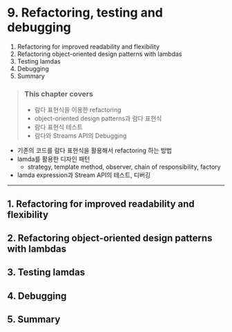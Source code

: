 # 9. Refactoring, testing and debugging

1. Refactoring for improved readability and flexibility
2. Refactoring object-oriented design patterns with lambdas
3. Testing lamdas
4. Debugging
5. Summary

> ### This chapter covers
>
> - 람다 표현식을 이용한 refactoring
> - object-oriented design patterns과 람다 표현식
> - 람다 표현식 테스트
> - 람다와 Streams API의 Debugging

- 기존의 코드를 람다 표현식을 활용해서 refactoring 하는 방법
- lamda를 활용한 디자인 패턴
    - strategy, template method, observer, chain of responsibility, factory
- lamda expression과 Stream API의 테스트, 디버깅

---

## 1. Refactoring for improved readability and flexibility

## 2. Refactoring object-oriented design patterns with lambdas

## 3. Testing lamdas

## 4. Debugging

## 5. Summary